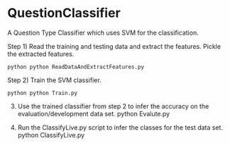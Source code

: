 # QuestionClassifier
A Question Type Classifier which uses SVM for the classification.

Step 1) Read the training and testing data and extract the features. Pickle the extracted features.

```python python ReadDataAndExtractFeatures.py ```

Step 2) Train the SVM classifier.

```python python Train.py ```

3) Use the trained classifier from step 2 to infer the accuracy on the evaluation/development data set.
python Evalute.py

4) Run the ClassifyLive.py script to infer the classes for the test data set.
python ClassifyLive.py


